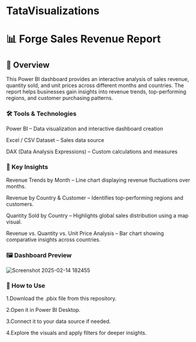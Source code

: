 # TataVisualizations

# **📊 Forge Sales Revenue Report**
## **📌 Overview**

This Power BI dashboard provides an interactive analysis of sales revenue, quantity sold, and unit prices across different months and countries. The report helps businesses gain insights into revenue trends, top-performing regions, and customer purchasing patterns.

### **🛠️ Tools & Technologies**

Power BI – Data visualization and interactive dashboard creation

Excel / CSV Dataset – Sales data source

DAX (Data Analysis Expressions) – Custom calculations and measures

### **🔹 Key Insights**
Revenue Trends by Month – Line chart displaying revenue fluctuations over months.

Revenue by Country & Customer – Identifies top-performing regions and customers.

Quantity Sold by Country – Highlights global sales distribution using a map visual.

Revenue vs. Quantity vs. Unit Price Analysis – Bar chart showing comparative insights across countries.

### **🖼️ Dashboard Preview**

![Screenshot 2025-02-14 182455](https://github.com/user-attachments/assets/f6eb1451-f458-40cb-aa3e-af04deec129f)

### **📂 How to Use**

1.Download the .pbix file from this repository.

2.Open it in Power BI Desktop.

3.Connect it to your data source if needed.

4.Explore the visuals and apply filters for deeper insights.
